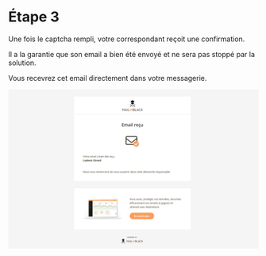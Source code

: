 # Étape 3

Une fois le captcha rempli, votre correspondant reçoit une confirmation.

Il a la garantie que son email a bien été envoyé et ne sera pas stoppé par la solution.

Vous recevrez cet email directement dans votre messagerie.

![](../../../../.gitbook/assets/15)

